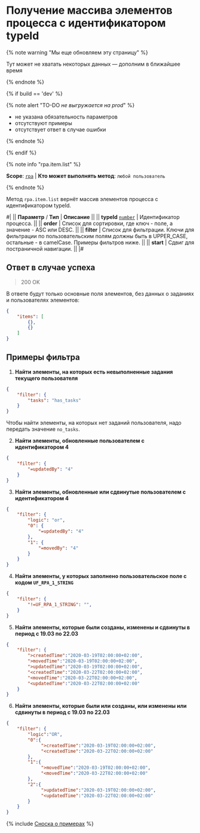 # Получение массива элементов процесса с идентификатором typeId

{% note warning "Мы еще обновляем эту страницу" %}

Тут может не хватать некоторых данных — дополним в ближайшее время

{% endnote %}

{% if build == 'dev' %}

{% note alert "TO-DO _не выгружается на prod_" %}

- не указана обязательность параметров
- отсутствуют примеры
- отсутствует ответ в случае ошибки

{% endnote %}

{% endif %}

{% note info "rpa.item.list" %}

**Scope**: [`rpa`](../../../scopes/permissions.md) | **Кто может выполнять метод**: `любой пользователь`

{% endnote %}

Метод `rpa.item.list` вернёт массив элементов процесса с идентификатором typeId.

#|
|| **Параметр** / **Тип** | **Описание** ||
|| **typeId** 
[`number`](../../../data-types.md) | Идентификатор процесса. ||
|| **order**  |  Список для сортировки, где ключ - поле, а значение - ASC или DESC. ||
|| **filter**  | Список для фильтрации. Ключи для фильтрации по пользовательским полям должны быть в UPPER_CASE, остальные - в camelCase. Примеры фильтров ниже. ||
|| **start**  | Сдвиг для постраничной навигации. ||
|#

## Ответ в случае успеха

> 200 OK

В ответе будут только основные поля элементов, без данных о заданиях и пользователях элементов:

```json
{
    "items": [
        {},
        {}
    ]
}
```

## Примеры фильтра

1. **Найти элементы, на которых есть невыполненные задания текущего пользователя**

```json
{
    "filter": {
        "tasks": "has_tasks"
    }
}
```

Чтобы найти элементы, на которых нет заданий пользователя, надо передать значение `no_tasks`.

2. **Найти элементы, обновленные пользователем с идентификатором 4**

```json
{
    "filter": {
        "=updatedBy": "4"
    }
}
```

3. **Найти элементы, обновленные или сдвинутые пользователем с идентификатором 4**

```json
{
    "filter": {
        "logic": "or",
        "0": {
            "=updatedBy": "4"
        },
        "1": {
            "=movedBy": "4"
        }
    }
}
```

4. **Найти элементы, у которых заполнено пользовательское поле с кодом `UF_RPA_1_STRING`**

```json
{
    "filter": {
        "!=UF_RPA_1_STRING": "",
    }
}
```

5. **Найти элементы, которые были созданы, изменены и сдвинуты в период с 19.03 по 22.03**

```json
{
    "filter": {
        ">createdTime":"2020-03-19T02:00:00+02:00",
        ">movedTime":"2020-03-19T02:00:00+02:00",
        ">updatedTime":"2020-03-19T02:00:00+02:00",
        "<createdTime":"2020-03-22T02:00:00+02:00",
        "<movedTime":"2020-03-22T02:00:00+02:00",
        "<updatedTime":"2020-03-22T02:00:00+02:00"
    }
}
```

6. **Найти элементы, которые были или созданы, или изменены или сдвинуты в период с 19.03 по 22.03**

```json
{
    "filter": {
        "logic":"OR",
        "0":{
             ">createdTime":"2020-03-19T02:00:00+02:00",
             "<createdTime":"2020-03-22T02:00:00+02:00"
        },
        "1":{
             ">movedTime":"2020-03-19T02:00:00+02:00",
             "<movedTime":"2020-03-22T02:00:00+02:00"
        },
        "2":{
             ">updatedTime":"2020-03-19T02:00:00+02:00",
             "<updatedTime":"2020-03-22T02:00:00+02:00"
        }
    }
}
```

{% include [Сноска о примерах](../../../../_includes/examples.md) %}
